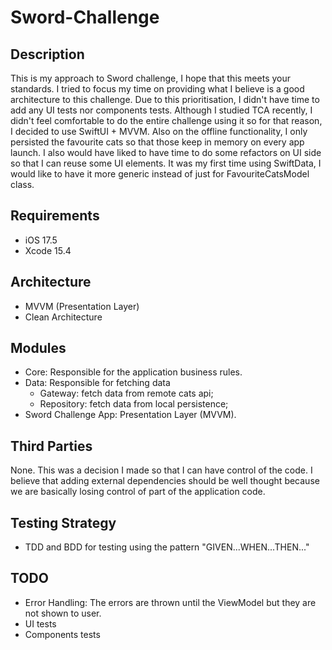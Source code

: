 # Sword-Challenge

## Description
This is my approach to Sword challenge, I hope that this meets your standards. I tried to focus my time on providing what I believe is a good architecture to this challenge. Due to this prioritisation, I didn't have time to add any UI tests nor components tests. Although I studied TCA recently, I didn't feel comfortable to do the entire challenge using it so for that reason, I decided to use SwiftUI + MVVM. Also on the offline functionality, I only persisted the favourite cats so that those keep in memory on every app launch. I also would have liked to have time to do some refactors on UI side so that I can reuse some UI elements. It was my first time using SwiftData, I would like to have it more generic instead of just for FavouriteCatsModel class.

## Requirements
- iOS 17.5
- Xcode 15.4

## Architecture
- MVVM (Presentation Layer)
- Clean Architecture 

## Modules
- Core: Responsible for the application business rules.
- Data: Responsible for fetching data
    - Gateway: fetch data from remote cats api;
    - Repository: fetch data from local persistence;
- Sword Challenge App: Presentation Layer (MVVM).

## Third Parties

None. This was a decision I made so that I can have control of the code. I believe that adding external dependencies should be well thought because we are basically losing control of part of the application code. 

## Testing Strategy
- TDD and BDD for testing using the pattern "GIVEN...WHEN...THEN..."

## TODO
- Error Handling: The errors are thrown until the ViewModel but they are not shown to user.
- UI tests
- Components tests
